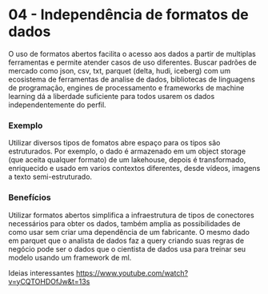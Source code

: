 
# 04 - Independência de formatos de dados
O uso de formatos abertos facilita o acesso aos dados a partir de multiplas ferramentas e permite atender casos de uso diferentes. Buscar padrões de mercado como json, csv, txt, parquet (delta, hudi, iceberg) com um ecosistema de ferramentas de analise de dados, bibliotecas de linguagens de programação, engines de processamento e frameworks de machine learning dá a liberdade suficiente para todos usarem os dados independentemente do perfil. 

### Exemplo
Utilizar diversos tipos de fomatos abre espaço para os tipos são estruturados. Por exemplo, o dado é armazenado em um object storage (que aceita qualquer formato) de um lakehouse, depois é transformado, enriquecido e usado em varios contextos diferentes, desde vídeos, imagens a texto semi-estruturado.

### Benefícios
Utilizar formatos abertos simplifica a infraestrutura de tipos de conectores necessários para obter os dados, também amplia as possibilidades de como usar sem criar uma dependência de um fabricante. O mesmo dado em parquet que o analista de dados faz a query criando suas regras de negócio pode ser o dados que o cientista de dados usa para treinar seu modelo usando um framework de ml.  

 



Ideias interessantes
https://www.youtube.com/watch?v=yCQTOHDOfJw&t=13s